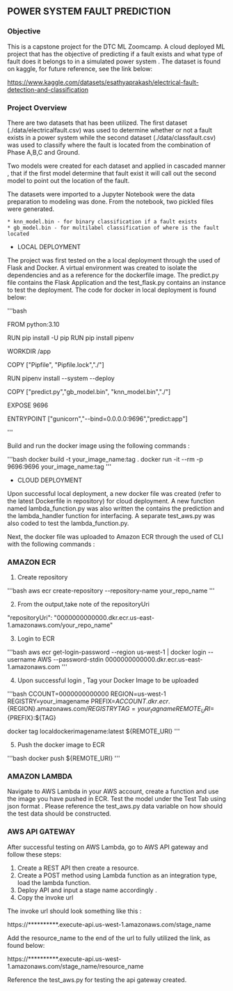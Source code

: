 ## POWER SYSTEM FAULT PREDICTION 

### Objective

This is a capstone project for the DTC ML Zoomcamp. A cloud deployed  ML project that has the objective of predicting if a fault exists and what type of fault does it belongs to in a simulated power system . The dataset is found on kaggle, for future reference, see the link below:

https://www.kaggle.com/datasets/esathyaprakash/electrical-fault-detection-and-classification

### Project Overview

There are two datasets that has been utilized. The first dataset (./data/electricalfault.csv) was used to determine whether or not a fault exists in a power system  while the second dataset (./data/classfault.csv) was used to classify where the fault is located from the combination of Phase A,B,C and Ground. 

Two models were created for each dataset and applied in cascaded manner , that if the first model determine that fault exist it will call out the second model to point out the location of the fault. 

The datasets were imported to a Jupyter Notebook were the data preparation to modeling was done. From the notebook, two pickled files were generated. 

    * knn_model.bin - for binary classification if a fault exists
    * gb_model.bin - for multilabel classification of where is the fault located 

 - LOCAL DEPLOYMENT

The project was first tested on the a local deployment through the used of Flask and Docker. A virtual environment was created to isolate the dependencies and as a reference for the dockerfile image. The predict.py file contains the Flask Application and the test_flask.py contains an instance to test the deployment. The code for docker in local deployment is found below: 

'''bash 

FROM python:3.10

RUN pip install -U pip
RUN pip install pipenv 

WORKDIR  /app

COPY ["Pipfile", "Pipfile.lock","./"]

RUN pipenv install --system --deploy

COPY ["predict.py","gb_model.bin", "knn_model.bin","./"]

EXPOSE 9696

ENTRYPOINT ["gunicorn","--bind=0.0.0.0:9696","predict:app"]

'''

Build and run the docker image  using the following commands :

'''bash 
docker build -t your_image_name:tag . 
docker run -it --rm -p 9696:9696 your_image_name:tag
'''


- CLOUD DEPLOYMENT 

Upon successful local deployment, a new docker file was created (refer to the latest Dockerfile in repository) for cloud deployment. A new function named lambda_function.py was also written the contains the prediction and the lambda_handler function for interfacing. A separate test_aws.py was also coded to test the lambda_function.py. 

Next, the docker file was uploaded to Amazon ECR through the used of CLI with the following commands :


### AMAZON ECR 

1. Create repository 

'''bash 
aws ecr create-repository --repository-name your_repo_name
'''

2. From the output,take note of the repositoryUri 

"repositoryUri": "0000000000000.dkr.ecr.us-east-1.amazonaws.com/your_repo_name"


3. Login to ECR

'''bash
aws ecr get-login-password --region us-west-1 | docker login --username AWS --password-stdin 0000000000000.dkr.ecr.us-east-1.amazonaws.com
'''

4. Upon successful login , Tag your Docker Image to be uploaded

'''bash
CCOUNT=0000000000000
REGION=us-west-1
REGISTRY=your_imagename
PREFIX=${ACCOUNT}.dkr.ecr.${REGION}.amazonaws.com/${REGISTRY}
TAG=your_tagname
REMOTE_URI=${PREFIX}:${TAG}

docker tag localdockerimagename:latest ${REMOTE_URI}
'''

5. Push the docker image to ECR 

'''bash
docker push ${REMOTE_URI}
'''


### AMAZON LAMBDA

Navigate to AWS Lambda in your AWS account, create a function and use the image you have pushed in ECR. 
Test the model under the Test Tab using json format . Please reference the test_aws.py data variable on how should the test data should be constructed.


### AWS API GATEWAY 

After successful testing on AWS Lambda, go to AWS API gateway and follow these steps: 

1. Create a REST API then create a resource.
2. Create a POST method using Lambda function as an integration type, load the lambda function. 
3. Deploy API  and input a stage name accordingly .
4. Copy the invoke url 

The invoke url should look something like this :

https://**********.execute-api.us-west-1.amazonaws.com/stage_name

Add the resource_name to the end of the url to fully utilized the link, as found below:

https://**********.execute-api.us-west-1.amazonaws.com/stage_name/resource_name

Reference the test_aws.py for testing the api gateway created.
